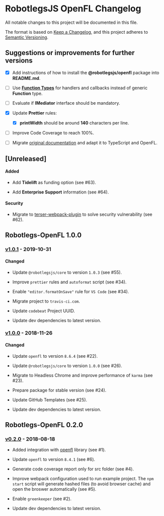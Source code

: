 # RobotlegsJS OpenFL Changelog

All notable changes to this project will be documented in this file.

The format is based on [Keep a Changelog](https://keepachangelog.com/en/1.0.0/),
and this project adheres to [Semantic Versioning](https://semver.org/spec/v2.0.0.html).

## Suggestions or improvements for further versions

- [x] Add instructions of how to install the **@robotlegsjs/openfl** package into **README.md**.

- [ ] Use [**Function Types**](https://www.typescriptlang.org/docs/handbook/functions.html) for handlers and callbacks instead of generic **Function** type.

- [ ] Evaluate if **IMediator** interface should be mandatory.

- [x] Update **Prettier** rules:

  - [x] **printWidth** should be around **140** characters per line.

- [ ] Improve Code Coverage to reach 100%.

- [ ] Migrate [original documentation](https://github.com/robotlegs/robotlegs-framework/blob/master/src/readme.md) and adapt it to TypeScript and OpenFL.

## [Unreleased]

<!--
Types of changes:

#### Added
- for new features.

#### Changed
- for changes in existing functionality.

#### Deprecated
- for soon-to-be removed features.

#### Removed
- for now removed features.

#### Fixed
- for any bug fixes.

#### Security
- in case of vulnerabilities.
-->

#### Added

- Add **Tidelift** as funding option (see #63).

- Add **Enterprise Support** information (see #64).

#### Security

- Migrate to [terser-webpack-plugin](https://github.com/webpack-contrib/terser-webpack-plugin) to solve security vulnerability (see #62).

## Robotlegs-OpenFL 1.0.0

### [v1.0.1](https://github.com/RobotlegsJS/RobotlegsJS-OpenFL/releases/tag/1.0.1) - 2019-10-31

#### Changed

- Update `@robotlegsjs/core` to version `1.0.3` (see #55).

- Improve `prettier` rules and `autoformat` script (see #34).

- Enable `"editor.formatOnSave"` rule for `VS Code` (see #34).

- Migrate project to `travis-ci.com`.

- Update `codebeat` Project UUID.

- Update dev dependencies to latest version.

### [v1.0.0](https://github.com/RobotlegsJS/RobotlegsJS-OpenFL/releases/tag/1.0.0) - 2018-11-26

#### Changed

- Update `openfl` to version `8.6.4` (see #22).

- Update `@robotlegsjs/core` to version `1.0.0` (see #26).

- Migrate to Headless Chrome and improve performance of `karma` (see #23).

- Prepare package for stable version (see #24).

- Update GitHub Templates (see #25).

- Update dev dependencies to latest version.

## Robotlegs-OpenFL 0.2.0

### [v0.2.0](https://github.com/RobotlegsJS/RobotlegsJS-OpenFL/releases/tag/0.2.0) - 2018-08-18

- Added integration with [openfl](https://www.npmjs.com/package/openfl) library (see #1).

- Update `openfl` to version `8.4.1` (see #6).

- Generate code coverage report only for src folder (see #4).

- Improve webpack configuration used to run example project. The `npm start` script will generate hashed files (to avoid browser cache) and open the broswer automatically (see #5).

- Enable `greenkeeper` (see #2).

- Update dev dependencies to latest version.
